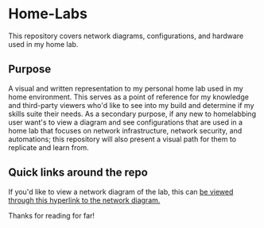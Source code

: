 # Home-Labs
This repository covers network diagrams, configurations, and hardware used in my home lab.

## Purpose
A visual and written representation to my personal home lab used in my home environment. This serves as a point of reference for my knowledge and third-party viewers who'd like to see into my build and determine if my skills suite their needs. As a secondary purpose, if any new to homelabbing user want's to view a diagram and see configurations that are used in a home lab that focuses on network infrastructure, network security, and automations; this repository will also present a visual path for them to replicate and learn from.

## Quick links around the repo
If you'd like to view a network diagram of the lab, this can [be viewed through this hyperlink to the network diagram.](https://github.com/sphereofactivity/Home-Labs/blob/main/Network%20Overview.png)

Thanks for reading for far!
